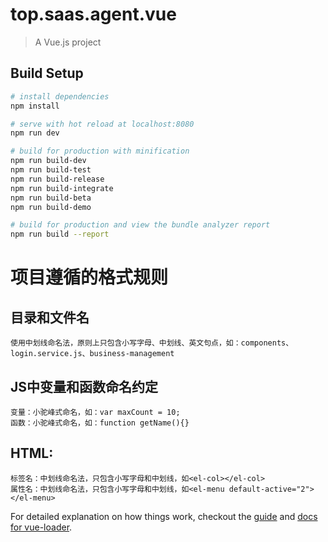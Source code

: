 # top.saas.agent.vue

> A Vue.js project

## Build Setup

``` bash
# install dependencies
npm install

# serve with hot reload at localhost:8080
npm run dev

# build for production with minification
npm run build-dev
npm run build-test
npm run build-release
npm run build-integrate
npm run build-beta
npm run build-demo

# build for production and view the bundle analyzer report
npm run build --report
```

# 项目遵循的格式规则

## 目录和文件名
    使用中划线命名法，原则上只包含小写字母、中划线、英文句点，如：components、login.service.js、business-management
## JS中变量和函数命名约定
    变量：小驼峰式命名，如：var maxCount = 10;
    函数：小驼峰式命名，如：function getName(){}
## HTML:
    标签名：中划线命名法，只包含小写字母和中划线，如<el-col></el-col>
    属性名：中划线命名法，只包含小写字母和中划线，如<el-menu default-active="2"></el-menu>

For detailed explanation on how things work, checkout the [guide](http://vuejs-templates.github.io/webpack/) and [docs for vue-loader](http://vuejs.github.io/vue-loader).

